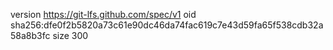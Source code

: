 version https://git-lfs.github.com/spec/v1
oid sha256:dfe0f2b5820a73c61e90dc46da74fac619c7e43d59fa65f538cdb32a58a8b3fc
size 300
